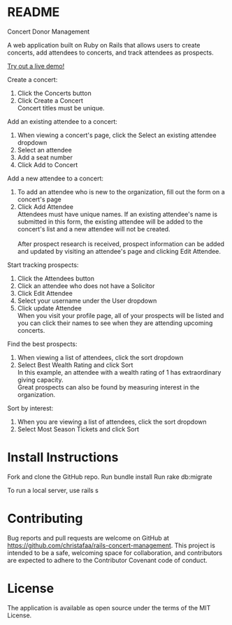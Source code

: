 # README

Concert Donor Management

A web application built on Ruby on Rails that allows users to create concerts, add attendees to concerts, and track attendees as prospects.

[Try out a live demo!](https://frozen-dusk-71320.herokuapp.com)

Create a concert:
1. Click the Concerts button
2. Click Create a Concert<br />
Concert titles must be unique.

Add an existing attendee to a concert:
1. When viewing a concert's page, click the Select an existing attendee dropdown
2. Select an attendee
3. Add a seat number
4. Click Add to Concert

Add a new attendee to a concert:
1. To add an attendee who is new to the organization, fill out the form on a concert's page
2. Click Add Attendee<br />
Attendees must have unique names. If an existing attendee's name is submitted in this form,
the existing attendee will be added to the concert's list and a new attendee will not be created.<br /><br />
After prospect research is received, prospect information can be added and updated by visiting an attendee's page
and clicking Edit Attendee.

Start tracking prospects:
1. Click the Attendees button
2. Click an attendee who does not have a Solicitor
3. Click Edit Attendee
4. Select your username under the User dropdown
5. Click update Attendee<br />
When you visit your profile page, all of your prospects will be listed and you can click their names
to see when they are attending upcoming concerts.

Find the best prospects:
1. When viewing a list of attendees, click the sort dropdown
2. Select Best Wealth Rating and click Sort<br />
In this example, an attendee with a wealth rating of 1 has extraordinary giving capacity.<br />
Great prospects can also be found by measuring interest in the organization.

Sort by interest:<br />
1. When you are viewing a list of attendees, click the sort dropdown
2. Select Most Season Tickets and click Sort

# Install Instructions
Fork and clone the GitHub repo.
Run bundle install
Run rake db:migrate

To run a local server, use rails s

# Contributing
Bug reports and pull requests are welcome on GitHub at https://github.com/christafaa/rails-concert-management. This project is intended to be a safe, welcoming space for collaboration, and contributors are expected to adhere to the Contributor Covenant code of conduct.

# License
The application is available as open source under the terms of the MIT License.
